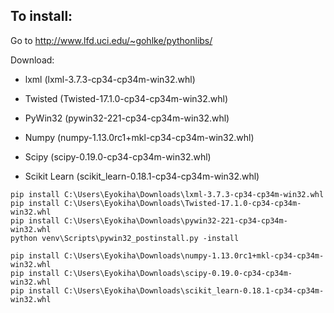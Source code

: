 ## To install:
Go to http://www.lfd.uci.edu/~gohlke/pythonlibs/

Download:
 * lxml (lxml-3.7.3-cp34-cp34m-win32.whl)
 * Twisted (Twisted-17.1.0-cp34-cp34m-win32.whl)
 * PyWin32 (pywin32-221-cp34-cp34m-win32.whl)

 * Numpy (numpy-1.13.0rc1+mkl-cp34-cp34m-win32.whl)
 * Scipy (scipy-0.19.0-cp34-cp34m-win32.whl)
 * Scikit Learn (scikit_learn-0.18.1-cp34-cp34m-win32.whl)

```
pip install C:\Users\Eyokiha\Downloads\lxml-3.7.3-cp34-cp34m-win32.whl
pip install C:\Users\Eyokiha\Downloads\Twisted-17.1.0-cp34-cp34m-win32.whl
pip install C:\Users\Eyokiha\Downloads\pywin32-221-cp34-cp34m-win32.whl
python venv\Scripts\pywin32_postinstall.py -install

pip install C:\Users\Eyokiha\Downloads\numpy-1.13.0rc1+mkl-cp34-cp34m-win32.whl
pip install C:\Users\Eyokiha\Downloads\scipy-0.19.0-cp34-cp34m-win32.whl
pip install C:\Users\Eyokiha\Downloads\scikit_learn-0.18.1-cp34-cp34m-win32.whl
```
